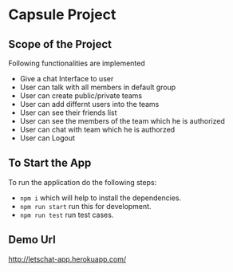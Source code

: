 # Capsule Project

## Scope of the Project

Following functionalities are implemented
* Give a chat Interface to user
* User can talk with all members in default group
* User can create public/private teams
* User can add differnt users into the teams
* User can see their friends list
* User can see the members of the team which he is authorized
* User can chat with team which he is authorzed
* User can Logout

## To Start the App

To run the application do the following steps:
* <code>npm i</code> which will help to install the dependencies.
* <code>npm run start</code> run this for development.
* <code>npm run test</code> run test cases.

## Demo Url
http://letschat-app.herokuapp.com/
